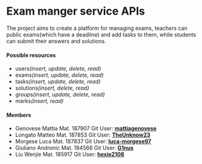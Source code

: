 # Exam manger service APIs
The project aims to create a platform for managing exams, teachers can public exams(which have a deadline) and add tasks to them, while students can submit their answers and solutions.
#### Possible resources
 - users<em>(insert, update, delete, read)</em>
 - exams<em>(insert, update, delete, read)</em>
 - tasks<em>(insert, update, delete, read)</em>
 - solutions<em>(insert, delete, read)</em>
 - groups<em>(insert, update, delete, read)</em>
 - marks<em>(insert, read)</em>
#### Members
- Genovese Mattia Mat. 187907 Git User: **[mattiagenovese](https://github.com/mattiagenovese)**
- Longato Matteo   Mat. 187853   Git User: **[TheUnknow23](https://github.com/TheUnknow23)**
- Morgese Luca	Mat. 187837	   Git User: **[luca-morgese97](https://github.com/luca-morgese97)**
- Giuliano Andronic Mat. 184566 Git User: **[G1nus](https://github.com/g1nus)**
- Liu Wenjie Mat. 185917 Git User: **[hexie2108](https://github.com/hexie2108)**
